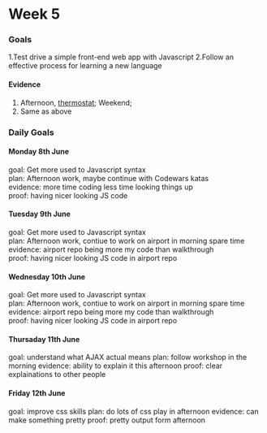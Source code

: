 # Week 5
### Goals

1.Test drive a simple front-end web app with Javascript
2.Follow an effective process for learning a new language

#### Evidence

1. Afternoon, [thermostat](https://github.com/RaeRachael/thermostat_fri); Weekend;
2. Same as above

### Daily Goals

#### Monday 8th June

goal: Get more used to Javascript syntax </br>
plan: Afternoon work, maybe continue with Codewars katas </br>
evidence: more time coding less time looking things up </br>
proof: having nicer looking JS code </br>

#### Tuesday 9th June

goal: Get more used to Javascript syntax </br>
plan: Afternoon work, contiue to work on airport in morning spare time </br>
evidence: airport repo being more my code than walkthrough </br>
proof: having nicer looking JS code in airport repo </br>

#### Wednesday 10th June

goal: Get more used to Javascript syntax </br>
plan: Afternoon work, contiue to work on airport in morning spare time </br>
evidence: airport repo being more my code than walkthrough </br>
proof: having nicer looking JS code in airport repo </br>

#### Thursaday 11th June

goal: understand what AJAX actual means
plan: follow workshop in the morning
evidence: ability to explain it this afternoon
proof: clear explainations to other people

#### Friday 12th June

goal: improve css skills
plan: do lots of css play in afternoon
evidence: can make something pretty
proof: pretty output form afternoon
